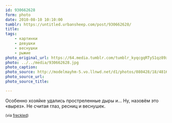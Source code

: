 ```yaml
---
id: 930662628
form: photo
date: 2010-08-10 10:10:00
tumblr: https://untitled.urbansheep.com/post/930662628/
title:
tags:
    - картинки
    - девушки
    - веснушки
    - рыжие
photo_original_url: https://64.media.tumblr.com/tumblr_kyqcgqRTyS1qz89xho1_640.jpg
photo: ../../media/930662628.jpg
photo_caption:
photo_source: http://modelmayhm-5.vo.llnwd.net/d1/photos/080428/18/48164e8bdec2c.jpg
photo_source_url:
photo_source_title:

---
```


<p>Особенно хозяйке удались простреленные дыры и… Ну, назовём это «вырез». Не считая глаз, ресниц и веснушек.</p>

<p><small>(via <a href="http://freckled.tumblr.com/post/424988672" class="tumblr_blog">freckled</a>)</small></p>
